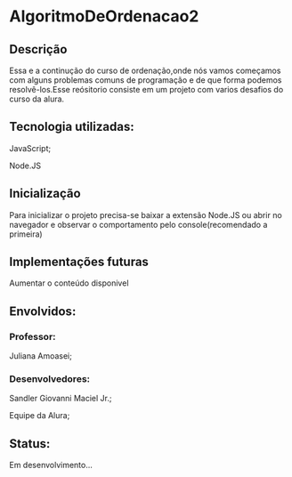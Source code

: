 # AlgoritmoDeOrdenacao2

<H2>Descrição</H2>
<p>Essa e a continução do curso de ordenação,onde nós vamos começamos com alguns problemas comuns de programação e de que forma podemos resolvê-los.Esse reósitorio consiste em um projeto com varios desafios do curso da alura. </p>

<H2>Tecnologia utilizadas:</H2>
<p>JavaScript;</p>
<p>Node.JS</p>

<H2>Inicialização</H2>
<p>Para inicializar o projeto precisa-se baixar a extensão Node.JS ou abrir no navegador e observar o comportamento pelo console(recomendado a primeira)</p>

<H2>Implementações futuras</H2>
<p>Aumentar o conteúdo disponivel</p>

<H2>Envolvidos:</H2>
<H3>Professor:</H3>
<p>Juliana Amoasei;</p>

<H3>Desenvolvedores:</H3>
<p>Sandler Giovanni Maciel Jr.;</p>
<p>Equipe da Alura;</p>

<H2>Status:</H2>
<p>Em desenvolvimento...</p>
